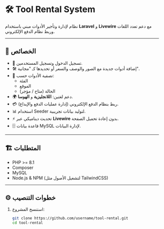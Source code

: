# 🛠️ Tool Rental System

نظام لإدارة وتأجير الأدوات مبني باستخدام **Laravel** و **Livewire** مع دعم تعدد اللغات وربط نظام الدفع الإلكتروني.

---

## 🚀 الخصائص

- 🔑 تسجيل الدخول وتسجيل المستخدمين.
- 🛠️ إضافة أدوات جديدة مع الصور والوصف والسعر أو تحديدها كـ "مجانية".
- 📂 تصفية الأدوات حسب:
  - الفئة
  - الموقع
  - الحالة (متاح / مؤجر)
- 🌍 دعم لغتين: **اللانجليزية** و **الهوسا**.
- 💳 ربط بنظام الدفع الإلكتروني (إدارة عمليات الدفع والإيداع).
- 📊 استخدام Seeder لتوليد بيانات تجريبية.
- ⚡ تحديث ديناميكي عبر **Livewire** بدون إعادة تحميل الصفحة.
- 🗄️ قاعدة بيانات MySQL لإدارة البيانات.

---

## 🏗️ المتطلبات

- PHP >= 8.1  
- Composer  
- MySQL  
- Node.js & NPM (لتشغيل الأصول مثل TailwindCSS)  

---

## ⚙️ خطوات التنصيب

1. استنسخ المشروع:
   ```bash
   git clone https://github.com/username/tool-rental.git
   cd tool-rental
